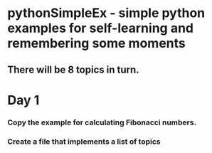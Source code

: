 # pythonSimpleEx - simple python examples for self-learning and remembering some moments

## There will be 8 topics in turn.



# Day 1

### Copy the example for calculating Fibonacci numbers.
### Create a file that implements a list of topics
